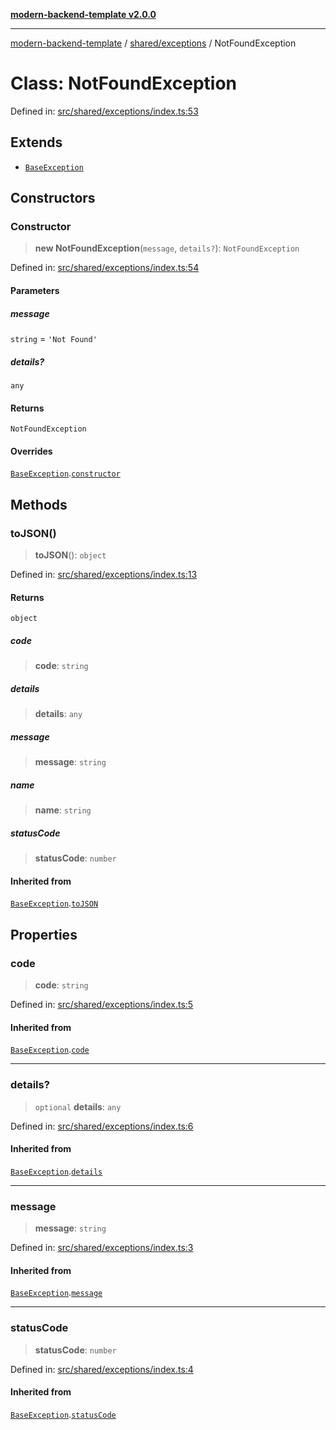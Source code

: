 [**modern-backend-template v2.0.0**](../../../README.md)

***

[modern-backend-template](../../../modules.md) / [shared/exceptions](../README.md) / NotFoundException

# Class: NotFoundException

Defined in: [src/shared/exceptions/index.ts:53](https://github.com/maemreyo/saas-4cus-nodejs/blob/2a5b3f3aa11335dfa561e80e1feabb8e6084261e/src/shared/exceptions/index.ts#L53)

## Extends

- [`BaseException`](BaseException.md)

## Constructors

### Constructor

> **new NotFoundException**(`message`, `details?`): `NotFoundException`

Defined in: [src/shared/exceptions/index.ts:54](https://github.com/maemreyo/saas-4cus-nodejs/blob/2a5b3f3aa11335dfa561e80e1feabb8e6084261e/src/shared/exceptions/index.ts#L54)

#### Parameters

##### message

`string` = `'Not Found'`

##### details?

`any`

#### Returns

`NotFoundException`

#### Overrides

[`BaseException`](BaseException.md).[`constructor`](BaseException.md#constructor)

## Methods

### toJSON()

> **toJSON**(): `object`

Defined in: [src/shared/exceptions/index.ts:13](https://github.com/maemreyo/saas-4cus-nodejs/blob/2a5b3f3aa11335dfa561e80e1feabb8e6084261e/src/shared/exceptions/index.ts#L13)

#### Returns

`object`

##### code

> **code**: `string`

##### details

> **details**: `any`

##### message

> **message**: `string`

##### name

> **name**: `string`

##### statusCode

> **statusCode**: `number`

#### Inherited from

[`BaseException`](BaseException.md).[`toJSON`](BaseException.md#tojson)

## Properties

### code

> **code**: `string`

Defined in: [src/shared/exceptions/index.ts:5](https://github.com/maemreyo/saas-4cus-nodejs/blob/2a5b3f3aa11335dfa561e80e1feabb8e6084261e/src/shared/exceptions/index.ts#L5)

#### Inherited from

[`BaseException`](BaseException.md).[`code`](BaseException.md#code)

***

### details?

> `optional` **details**: `any`

Defined in: [src/shared/exceptions/index.ts:6](https://github.com/maemreyo/saas-4cus-nodejs/blob/2a5b3f3aa11335dfa561e80e1feabb8e6084261e/src/shared/exceptions/index.ts#L6)

#### Inherited from

[`BaseException`](BaseException.md).[`details`](BaseException.md#details)

***

### message

> **message**: `string`

Defined in: [src/shared/exceptions/index.ts:3](https://github.com/maemreyo/saas-4cus-nodejs/blob/2a5b3f3aa11335dfa561e80e1feabb8e6084261e/src/shared/exceptions/index.ts#L3)

#### Inherited from

[`BaseException`](BaseException.md).[`message`](BaseException.md#message)

***

### statusCode

> **statusCode**: `number`

Defined in: [src/shared/exceptions/index.ts:4](https://github.com/maemreyo/saas-4cus-nodejs/blob/2a5b3f3aa11335dfa561e80e1feabb8e6084261e/src/shared/exceptions/index.ts#L4)

#### Inherited from

[`BaseException`](BaseException.md).[`statusCode`](BaseException.md#statuscode)
